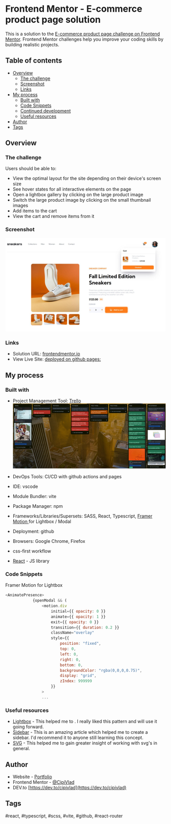 # Frontend Mentor - E-commerce product page solution

This is a solution to the [E-commerce product page challenge on Frontend Mentor](https://www.frontendmentor.io/challenges/ecommerce-product-page-UPsZ9MJp6). Frontend Mentor challenges help you improve your coding skills by building realistic projects.

## Table of contents

- [Overview](#overview)
  - [The challenge](#the-challenge)
  - [Screenshot](#screenshot)
  - [Links](#links)
- [My process](#my-process)
  - [Built with](#built-with)
  - [Code Snippets](#code-sn)
  - [Continued development](#continued-development)
  - [Useful resources](#useful-resources)
- [Author](#author)
- [Tags](#tags)


## Overview

### The challenge

Users should be able to:

- View the optimal layout for the site depending on their device's screen size
- See hover states for all interactive elements on the page
- Open a lightbox gallery by clicking on the large product image
- Switch the large product image by clicking on the small thumbnail images
- Add items to the cart
- View the cart and remove items from it

### Screenshot

![](./src/assets/images/sneakers-project.jpg)

### Links

- Solution URL: [frontendmentor.io](https://your-solution-url.com)
- View Live Site: [deployed on github pages:](https://cipivlad.github.io/ecommerce-product-page/)

## My process

### Built with

- Project Management Tool: [Trello](https://trello.com/b/LzYHEZdo/e-commerce-product-page-frontendmentor) 
![Screenshot of my workflow](./public/screenshots/trelloboard/workInProgress2.png)

- DevOps Tools: CI/CD with github actions and pages
- IDE: vscode
- Module Bundler: vite
- Package Manager: npm
- Frameworks/Libraries/Supersets: SASS, React, Typescript, [Framer Motion ](https://www.framer.com/motion/examples/) for Lightbox / Modal
- Deployment: github
- Browsers: Google Chrome, Firefox
- css-first workflow
- [React](https://reactjs.org/) - JS library

### Code Snippets

Framer Motion for Lightbox

```js
<AnimatePresence>
            {openModal && (
                <motion.div
                    initial={{ opacity: 0 }}
                    animate={{ opacity: 1 }}
                    exit={{ opacity: 0 }}
                    transition={{ duration: 0.2 }}
                    className="overlay"
                    style={{
                        position: "fixed",
                        top: 0,
                        left: 0,
                        right: 0,
                        bottom: 0,
                        backgroundColor: "rgba(0,0,0,0.75)",
                        display: "grid",
                        zIndex: 999999
                    }}
                >
                ...

```

### Useful resources

- [Lightbox](https://www.framer.com/motion/examples/) - This helped me to . I really liked this pattern and will use it going forward.
- [Sidebar](https://www.w3schools.com/w3css/w3css_sidebar.asp) - This is an amazing article which helped me to create a sidebar. I'd recommend it to anyone still learning this concept.
- [SVG](https://css-tricks.com/change-color-of-svg-on-hover/) - This helped me to gain greater insight of working with svg's in general.


## Author

- Website - [Portfolio](https://cipivlad.github.io/myportfoliosite/)
- Frontend Mentor - [@CipiVlad](https://www.frontendmentor.io/profile/CipiVlad)
- DEV.to [https://dev.to/cipivlad](https://dev.to/cipivlad)

## Tags

#react, #typescript, #scss, #vite, #github, #react-router

